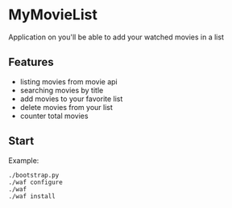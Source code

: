 # MyMovieList
Application on you'll be able to add your watched movies in a list

## Features
- listing movies from movie api
- searching movies by title
- add movies to your favorite list
- delete movies from your list
- counter total movies

## Start

Example:

    ./bootstrap.py
    ./waf configure
    ./waf
    ./waf install
